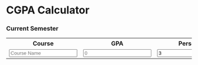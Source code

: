<!DOCTYPE html>
<html>
<body>

<h1>CGPA Calculator</h1>
<h3>Current Semester</h3>

<table>
  <tr>
    <th>Course</th>
    <th>GPA</th> 
    <th>Person 3</th>
  </tr>
  <tr>
    <td>
      <input type="text" placeholder="Course Name">
    </td>
    <td>
      <input type="number" step="0.1" placeholder="0">
    </td>
    <td>
      <input type="number" value="3">
    </td>
  </tr>
</table>


</body>
</html>
